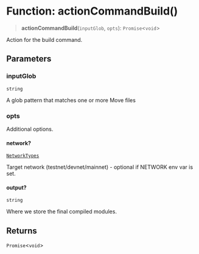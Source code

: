 # Function: actionCommandBuild()

> **actionCommandBuild**(`inputGlob`, `opts`): `Promise`\<`void`\>

Action for the build command.

## Parameters

### inputGlob

`string`

A glob pattern that matches one or more Move files

### opts

Additional options.

#### network?

[`NetworkTypes`](../type-aliases/NetworkTypes.md)

Target network (testnet/devnet/mainnet) - optional if NETWORK env var is set.

#### output?

`string`

Where we store the final compiled modules.

## Returns

`Promise`\<`void`\>
